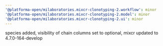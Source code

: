 ```yaml
---
'@platforma-open/milaboratories.mixcr-clonotyping-2.workflow': minor
'@platforma-open/milaboratories.mixcr-clonotyping-2.model': minor
'@platforma-open/milaboratories.mixcr-clonotyping-2.ui': minor
---
```


species added, visibility of chain columns set to optional, mixcr updated to 4.7.0-164-develop
